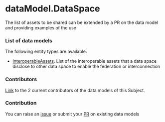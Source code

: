 # dataModel.DataSpace
The list of assets to be shared can be extended by a PR on the data model and providing examples of the use

### List of data models

The following entity types are available:
- [InteroperableAssets](https://github.com/smart-data-models/dataModel.DataSpace/blob/master/InteroperableAssets/README.md). List of the interoperable assets that a data space disclose to other data space to enable the federation or interconnection



### Contributors
[Link](https://github.com/smart-data-models/dataModel.DataSpace/blob/master/CONTRIBUTORS.yaml) to the 2 current contributors of the data models of this Subject.


### Contribution
You can raise an [issue](https://github.com/smart-data-models/dataModel.DataSpace/issues) or submit your [PR](https://github.com/smart-data-models/dataModel.DataSpace/pulls) on existing data models
